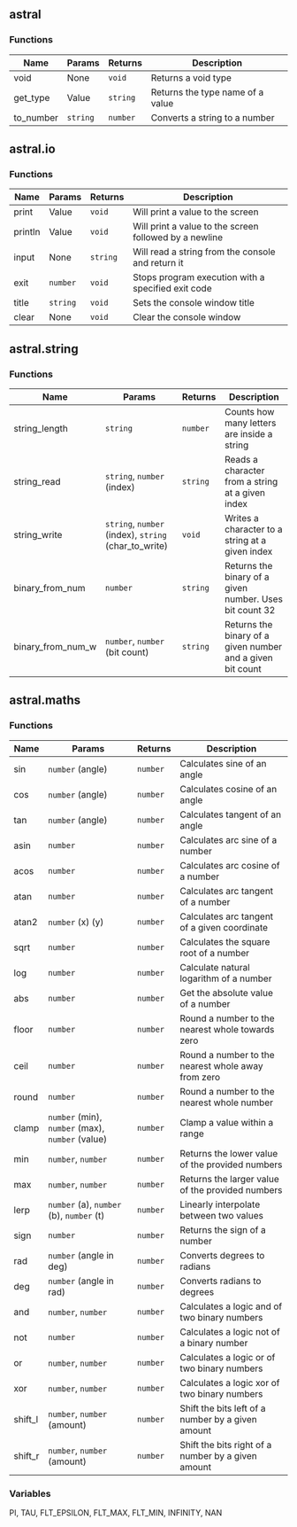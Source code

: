 ## astral

### Functions
| Name      | Params   | Returns  | Description                      |
| --------- |--------- | -------- | -------------------------------- |
| void      | None     | `void`   | Returns a void type              |
| get_type  | Value    | `string` | Returns the type name of a value |
| to_number | `string` | `number` | Converts a string to a number    |

## astral.io

### Functions
| Name    | Params   | Returns  | Description                                            |
| ------- | -------- | -------- | ------------------------------------------------------ |
| print   | Value    | `void`   | Will print a value to the screen                       |
| println | Value    | `void`   | Will print a value to the screen followed by a newline |
| input   | None     | `string` | Will read a string from the console and return it      |
| exit    | `number` | `void`   | Stops program execution with a specified exit code     |
| title   | `string` | `void`   | Sets the console window title                          |
| clear   | None     | `void`   | Clear the console window                               |

## astral.string

### Functions
| Name              |  Params                                                    | Returns  | Description                                                |
| -----------------	| ---------------------------------------------------------- | -------- | ---------------------------------------------------------- |
| string_length		|  `string`                                                  | `number` | Counts how many letters are inside a string                |
| string_read		| `string`, `number` (index)                                 | `string` | Reads a character from a string at a given index           |
| string_write		| `string`, `number` (index), `string` (char_to_write)       | `void`   | Writes a character to a string at a given index            |
| binary_from_num	| `number`                                                   | `string` | Returns the binary of a given number. Uses bit count 32    |
| binary_from_num_w | `number`, `number` (bit count)                             | `string` | Returns the binary of a given number and a given bit count |

## astral.maths

### Functions
| Name    | Params                                           | Returns  | Description                                        |
| ------- | ------------------------------------------------ | -------- | -------------------------------------------------- |
| sin     | `number` (angle)                                 | `number` | Calculates sine of an angle                        |
| cos     | `number` (angle)                                 | `number` | Calculates cosine of an angle                      |
| tan     | `number` (angle)                                 | `number` | Calculates tangent of an angle                     |
| asin    | `number`                                         | `number` | Calculates arc sine of a number                    |
| acos    | `number`                                         | `number` | Calculates arc cosine of a number                  |
| atan    | `number`                                         | `number` | Calculates arc tangent of a number                 |
| atan2   | `number` (x) (y)                                 | `number` | Calculates arc tangent of a given coordinate       |
| sqrt    | `number`                                         | `number` | Calculates the square root of a number             |
| log     | `number`                                         | `number` | Calculate natural logarithm of a number            |
| abs     | `number`                                         | `number` | Get the absolute value of a number                 |
| floor   | `number`                                         | `number` | Round a number to the nearest whole towards zero   |
| ceil    | `number`                                         | `number` | Round a number to the nearest whole away from zero |
| round   | `number`                                         | `number` | Round a number to the nearest whole number         |
| clamp   | `number` (min), `number` (max), `number` (value) | `number` | Clamp a value within a range                       |
| min     | `number`, `number`                               | `number` | Returns the lower value of the provided numbers    |
| max     | `number`, `number`                               | `number` | Returns the larger value of the provided numbers   |
| lerp    | `number` (a), `number` (b), `number` (t)         | `number` | Linearly interpolate between two values            |
| sign    | `number`                                         | `number` | Returns the sign of a number                       |
| rad     | `number` (angle in deg)                          | `number` | Converts degrees to radians                        |
| deg     | `number` (angle in rad)                          | `number` | Converts radians to degrees                        |
| and     | `number`, `number`                               | `number` | Calculates a logic and of two binary numbers       |
| not     | `number`                                         | `number` | Calculates a logic not of a binary number          |
| or      | `number`, `number`                               | `number` | Calculates a logic or of two binary numbers        |
| xor     | `number`, `number`                               | `number` | Calculates a logic xor of two binary numbers       |
| shift_l | `number`, `number` (amount)                      | `number` | Shift the bits left of a number by a given amount  |
| shift_r | `number`, `number` (amount)                      | `number` | Shift the bits right of a number by a given amount |

### Variables

PI, TAU, FLT_EPSILON, FLT_MAX, FLT_MIN, INFINITY, NAN